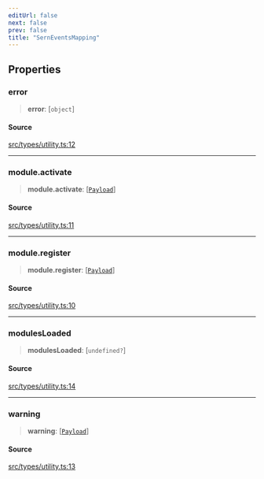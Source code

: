 ```yaml
---
editUrl: false
next: false
prev: false
title: "SernEventsMapping"
---
```


## Properties

### error

> **error**: [`object`]

#### Source

[src/types/utility.ts:12](https://github.com/sern-handler/handler/blob/3f703c17b88b6add7de919772e7b2a7faffd3910/src/types/utility.ts#L12)

***

### module.activate

> **module.activate**: [[`Payload`](/v4/api/type-aliases/payload/)]

#### Source

[src/types/utility.ts:11](https://github.com/sern-handler/handler/blob/3f703c17b88b6add7de919772e7b2a7faffd3910/src/types/utility.ts#L11)

***

### module.register

> **module.register**: [[`Payload`](/v4/api/type-aliases/payload/)]

#### Source

[src/types/utility.ts:10](https://github.com/sern-handler/handler/blob/3f703c17b88b6add7de919772e7b2a7faffd3910/src/types/utility.ts#L10)

***

### modulesLoaded

> **modulesLoaded**: [`undefined?`]

#### Source

[src/types/utility.ts:14](https://github.com/sern-handler/handler/blob/3f703c17b88b6add7de919772e7b2a7faffd3910/src/types/utility.ts#L14)

***

### warning

> **warning**: [[`Payload`](/v4/api/type-aliases/payload/)]

#### Source

[src/types/utility.ts:13](https://github.com/sern-handler/handler/blob/3f703c17b88b6add7de919772e7b2a7faffd3910/src/types/utility.ts#L13)
